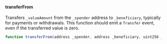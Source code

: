 #### transferFrom

Transfers `_valueAmount` from the `_spender` address to `_beneficiary`, typically for payments or withdrawals. This function should emit a `Transfer` event, even if the transferred value is zero.

``` js
function transferFrom(address _spender, address _beneficiary, uint256 _valueAmount) public returns (bool s)
```
